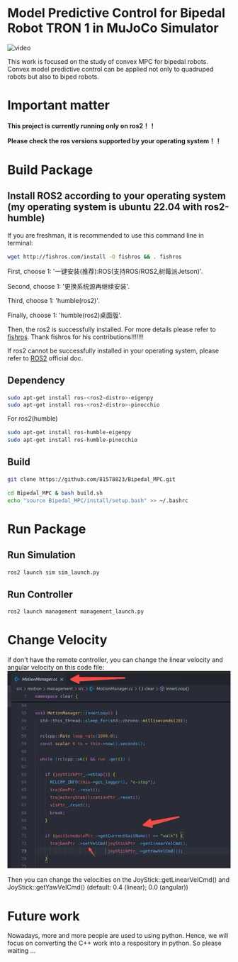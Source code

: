 # Model Predictive Control for Bipedal Robot TRON 1 in MuJoCo Simulator
![video](./display.gif)

This work is focused on the study of convex MPC for bipedal robots.
Convex model predictive control can be applied not only to quadruped robots but also to biped robots.

# Important matter
**This project is currently running only on ros2！！**

**Please check the ros versions supported by your operating system！！**

# Build Package
## Install ROS2 according to your operating system (my operating system is ubuntu 22.04 with ros2-humble)
If you are freshman, it is recommended to use this command line in terminal:
```bash
wget http://fishros.com/install -O fishros && . fishros
```
First, choose 1: '一键安装(推荐):ROS(支持ROS/ROS2,树莓派Jetson)'.

Second, choose 1: '更换系统源再继续安装'.

Third, choose 1: 'humble(ros2)'.

Finally, choose 1: 'humble(ros2)桌面版'.

Then, the ros2 is successfully installed. For more details please refer to [fishros](https://github.com/fishros/install). Thank fishros for his contributions!!!!!!!

If ros2 cannot be successfully installed in your operating system, please refer to [ROS2](https://ros.org/) official doc.

## Dependency
```bash
sudo apt-get install ros-<ros2-distro>-eigenpy
sudo apt-get install ros-<ros2-distro>-pinocchio
```

For ros2(humble)
```bash
sudo apt-get install ros-humble-eigenpy
sudo apt-get install ros-humble-pinocchio
```

## Build
```bash
git clone https://github.com/81578823/Bipedal_MPC.git
```

```bash
cd Bipedal_MPC & bash build.sh
echo "source Bipedal_MPC/install/setup.bash" >> ~/.bashrc
```

# Run Package
## Run Simulation
```bash
ros2 launch sim sim_launch.py 
```

## Run Controller
```bash
ros2 launch management management_launch.py 
```

# Change Velocity
if don't have the remote controller, you can change the linear velocity and angular velocity on this code file:
![photo](./velocity_get.jpg)

Then you can change the velocities on the JoyStick::getLinearVelCmd() and JoyStick::getYawVelCmd() (default: 0.4 (linear); 0.0 (angular))

# Future work
Nowadays, more and more people are used to using python. 
Hence, we will focus on converting the C++ work into a respository in python. So please waiting ...





